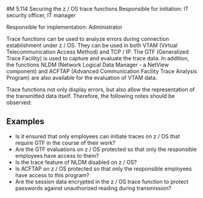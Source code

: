 #M 5.114 Securing the z / OS trace functions
Responsible for initiation: IT security officer, IT manager

Responsible for implementation: Administrator

Trace functions can be used to analyze errors during connection establishment under z / OS. They can be used in both VTAM (Virtual Telecommunication Access Method) and TCP / IP. The GTF (Generalized Trace Facility) is used to capture and evaluate the trace data. In addition, the functions NLDM (Network Logical Data Manager - a NetView component) and ACFTAP (Advanced Communication Facility Trace Analysis Program) are also available for the evaluation of VTAM data.

Trace functions not only display errors, but also allow the representation of the transmitted data itself. Therefore, the following notes should be observed:



## Examples 
* Is it ensured that only employees can initiate traces on z / OS that require GTF in the course of their work?
* Are the GTF evaluations on z / OS protected so that only the responsible employees have access to them?
* Is the trace feature of NLDM disabled on z / OS?
* Is ACFTAP on z / OS protected so that only the responsible employees have access to this program?
* Are the session data encrypted in the z / OS trace function to protect passwords against unauthorized reading during transmission?




